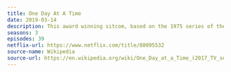 ```yaml
---
title: One Day At A Time
date: 2019-03-14
description: This award winning sitcom, based on the 1975 series of the same name, was surprisingly cancelled after its third season. It was picked up by Pop for a fourth season of 7 episodes before being cancelled for reasons related to COVID-19. 
seasons: 3
episodes: 39
netflix-url: https://www.netflix.com/title/80095532
source-name: Wikipedia  
source-url: https://en.wikipedia.org/wiki/One_Day_at_a_Time_(2017_TV_series)
---
```


